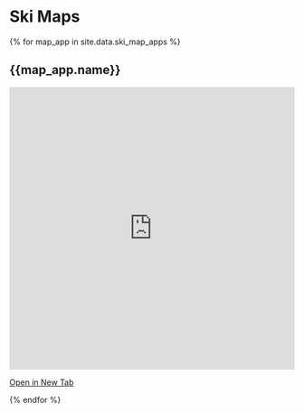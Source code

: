 # Ski Maps

{% for map_app in site.data.ski_map_apps %}

## {{map_app.name}}

<iframe width="100%" height="500" frameborder="0" scrolling="no" marginheight="0" marginwidth="0" 
src="https://www.arcgis.com/apps/instant/media/index.html?appid={{map_app.app_id}}"></iframe>


<a href="https://www.arcgis.com/apps/instant/media/index.html?appid={{map_app.app_id}}" target="_blank">Open in New Tab</a>

{% endfor %}